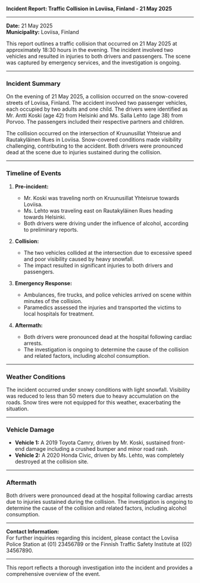 

**Incident Report: Traffic Collision in Loviisa, Finland - 21 May 2025**

---

**Date:** 21 May 2025  
**Municipality:** Loviisa, Finland  

This report outlines a traffic collision that occurred on 21 May 2025 at approximately 18:30 hours in the evening. The incident involved two vehicles and resulted in injuries to both drivers and passengers. The scene was captured by emergency services, and the investigation is ongoing.

---

### **Incident Summary**

On the evening of 21 May 2025, a collision occurred on the snow-covered streets of Loviisa, Finland. The accident involved two passenger vehicles, each occupied by two adults and one child. The drivers were identified as Mr. Antti Koski (age 42) from Helsinki and Ms. Salla Lehto (age 38) from Porvoo. The passengers included their respective partners and children.

The collision occurred on the intersection of Kruunusillat Yhteisrue and Rautakyläinen Rues in Loviisa. Snow-covered conditions made visibility challenging, contributing to the accident. Both drivers were pronounced dead at the scene due to injuries sustained during the collision.

---

### **Timeline of Events**

1. **Pre-incident:**  
   - Mr. Koski was traveling north on Kruunusillat Yhteisrue towards Loviisa.
   - Ms. Lehto was traveling east on Rautakyläinen Rues heading towards Helsinki.
   - Both drivers were driving under the influence of alcohol, according to preliminary reports.

2. **Collision:**  
   - The two vehicles collided at the intersection due to excessive speed and poor visibility caused by heavy snowfall.
   - The impact resulted in significant injuries to both drivers and passengers.

3. **Emergency Response:**  
   - Ambulances, fire trucks, and police vehicles arrived on scene within minutes of the collision.
   - Paramedics assessed the injuries and transported the victims to local hospitals for treatment.

4. **Aftermath:**  
   - Both drivers were pronounced dead at the hospital following cardiac arrests.
   - The investigation is ongoing to determine the cause of the collision and related factors, including alcohol consumption.

---

### **Weather Conditions**

The incident occurred under snowy conditions with light snowfall. Visibility was reduced to less than 50 meters due to heavy accumulation on the roads. Snow tires were not equipped for this weather, exacerbating the situation.

---

### **Vehicle Damage**

- **Vehicle 1:** A 2019 Toyota Camry, driven by Mr. Koski, sustained front-end damage including a crushed bumper and minor road rash.
- **Vehicle 2:** A 2020 Honda Civic, driven by Ms. Lehto, was completely destroyed at the collision site.

---

### **Aftermath**

Both drivers were pronounced dead at the hospital following cardiac arrests due to injuries sustained during the collision. The investigation is ongoing to determine the cause of the collision and related factors, including alcohol consumption.

---

**Contact Information:**  
For further inquiries regarding this incident, please contact the Loviisa Police Station at (01) 23456789 or the Finnish Traffic Safety Institute at (02) 34567890.

--- 

This report reflects a thorough investigation into the incident and provides a comprehensive overview of the event.